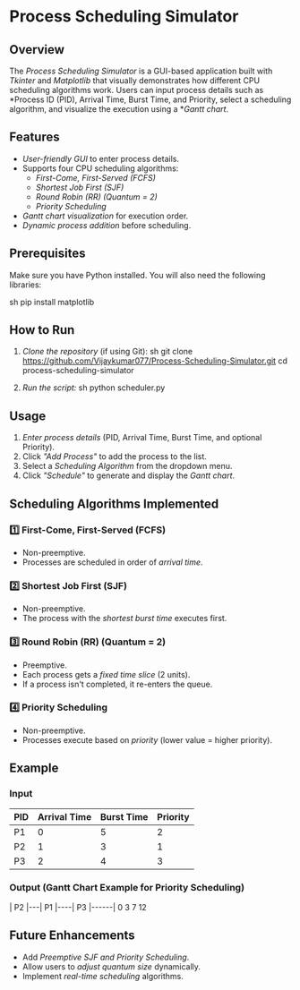 # Process Scheduling Simulator

## Overview
The *Process Scheduling Simulator* is a GUI-based application built with *Tkinter* and *Matplotlib* that visually demonstrates how different CPU scheduling algorithms work. Users can input process details such as *Process ID (PID), Arrival Time, Burst Time, and Priority, select a scheduling algorithm, and visualize the execution using a **Gantt chart*.

## Features
- *User-friendly GUI* to enter process details.
- Supports four CPU scheduling algorithms:
  - *First-Come, First-Served (FCFS)*
  - *Shortest Job First (SJF)*
  - *Round Robin (RR) (Quantum = 2)*
  - *Priority Scheduling*
- *Gantt chart visualization* for execution order.
- *Dynamic process addition* before scheduling.

## Prerequisites
Make sure you have Python installed. You will also need the following libraries:

sh
pip install matplotlib


## How to Run
1. *Clone the repository* (if using Git):
   sh
   git clone https://github.com/Vijaykumar077/Process-Scheduling-Simulator.git
   cd process-scheduling-simulator
   
3. *Run the script:*
   sh
   python scheduler.py
   

## Usage
1. *Enter process details* (PID, Arrival Time, Burst Time, and optional Priority).
2. Click *"Add Process"* to add the process to the list.
3. Select a *Scheduling Algorithm* from the dropdown menu.
4. Click *"Schedule"* to generate and display the *Gantt chart*.

## Scheduling Algorithms Implemented
### 1️⃣ First-Come, First-Served (FCFS)
- Non-preemptive.
- Processes are scheduled in order of *arrival time*.

### 2️⃣ Shortest Job First (SJF)
- Non-preemptive.
- The process with the *shortest burst time* executes first.

### 3️⃣ Round Robin (RR) (Quantum = 2)
- Preemptive.
- Each process gets a *fixed time slice* (2 units).
- If a process isn't completed, it re-enters the queue.

### 4️⃣ Priority Scheduling
- Non-preemptive.
- Processes execute based on *priority* (lower value = higher priority).

## Example
### Input
| PID | Arrival Time | Burst Time | Priority |
|-----|-------------|-----------|----------|
| P1  | 0          | 5         | 2        |
| P2  | 1          | 3         | 1        |
| P3  | 2          | 4         | 3        |

### Output (Gantt Chart Example for Priority Scheduling)

| P2 |---| P1 |----| P3 |------|
0    3    7    12


## Future Enhancements
- Add *Preemptive SJF and Priority Scheduling*.
- Allow users to *adjust quantum size* dynamically.
- Implement *real-time scheduling* algorithms.
